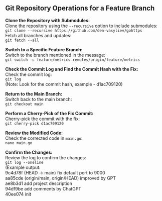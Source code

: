 ## Git Repository Operations for a Feature Branch

**Clone the Repository with Submodules:**  
Clone the repository using the `--recursive` option to include submodules:  
`git clone --recursive https://github.com/den-vasyliev/gohttps`  
Fetch all branches and updates:  
`git fetch --all`

**Switch to a Specific Feature Branch:**  
Switch to the branch mentioned in the message:  
`git switch -c feature/metrics remotes/origin/feature/metrics`

**Check the Commit Log and Find the Commit Hash with the Fix:**  
Check the commit log:  
`git log`  
(Note: Look for the commit hash, example - d1ac709120)

**Return to the Main Branch:**  
Switch back to the main branch:  
`git checkout main`

**Perform a Cherry-Pick of the Fix Commit:**  
Cherry-pick the commit with the fix:  
`git cherry-pick d1ac709120`

**Review the Modified Code:**  
Check the corrected code in `main.go`:  
`nano main.go`

**Confirm the Changes:**  
Review the log to confirm the changes:  
`git log --oneline`  
(Example output:  
9c4d78f (HEAD -> main) fix default port to 9000  
aa85cde (origin/main, origin/HEAD) improved by GPT  
ae8b3d1 add project description  
94df9be add comments by ChatGPT  
40ee074 init  
